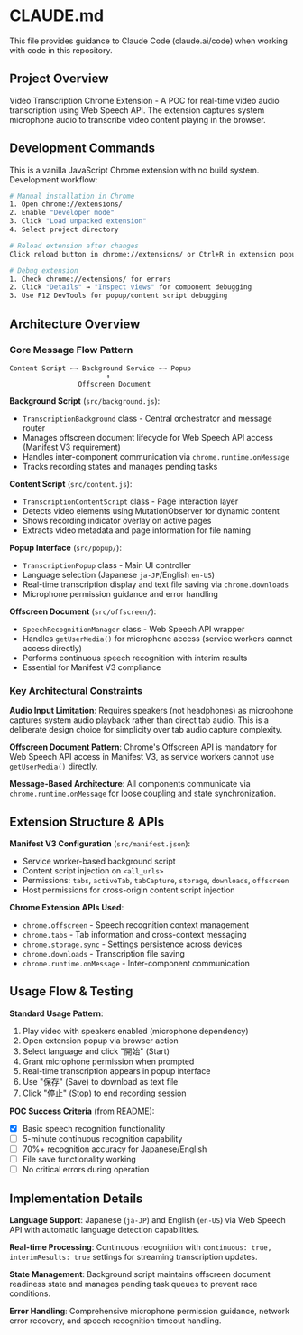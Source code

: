 # CLAUDE.md

This file provides guidance to Claude Code (claude.ai/code) when working with code in this repository.

## Project Overview

Video Transcription Chrome Extension - A POC for real-time video audio transcription using Web Speech API. The extension captures system microphone audio to transcribe video content playing in the browser.

## Development Commands

This is a vanilla JavaScript Chrome extension with no build system. Development workflow:

```bash
# Manual installation in Chrome
1. Open chrome://extensions/
2. Enable "Developer mode" 
3. Click "Load unpacked extension"
4. Select project directory

# Reload extension after changes
Click reload button in chrome://extensions/ or Ctrl+R in extension popup

# Debug extension
1. Check chrome://extensions/ for errors
2. Click "Details" → "Inspect views" for component debugging
3. Use F12 DevTools for popup/content script debugging
```

## Architecture Overview

### Core Message Flow Pattern

```
Content Script ←→ Background Service ←→ Popup
                        ↕
                 Offscreen Document
```

**Background Script** (`src/background.js`):
- `TranscriptionBackground` class - Central orchestrator and message router
- Manages offscreen document lifecycle for Web Speech API access (Manifest V3 requirement)
- Handles inter-component communication via `chrome.runtime.onMessage`
- Tracks recording states and manages pending tasks

**Content Script** (`src/content.js`):
- `TranscriptionContentScript` class - Page interaction layer
- Detects video elements using MutationObserver for dynamic content
- Shows recording indicator overlay on active pages
- Extracts video metadata and page information for file naming

**Popup Interface** (`src/popup/`):
- `TranscriptionPopup` class - Main UI controller
- Language selection (Japanese `ja-JP`/English `en-US`)
- Real-time transcription display and text file saving via `chrome.downloads`
- Microphone permission guidance and error handling

**Offscreen Document** (`src/offscreen/`):
- `SpeechRecognitionManager` class - Web Speech API wrapper
- Handles `getUserMedia()` for microphone access (service workers cannot access directly)
- Performs continuous speech recognition with interim results
- Essential for Manifest V3 compliance

### Key Architectural Constraints

**Audio Input Limitation**: Requires speakers (not headphones) as microphone captures system audio playback rather than direct tab audio. This is a deliberate design choice for simplicity over tab audio capture complexity.

**Offscreen Document Pattern**: Chrome's Offscreen API is mandatory for Web Speech API access in Manifest V3, as service workers cannot use `getUserMedia()` directly.

**Message-Based Architecture**: All components communicate via `chrome.runtime.onMessage` for loose coupling and state synchronization.

## Extension Structure & APIs

**Manifest V3 Configuration** (`src/manifest.json`):
- Service worker-based background script
- Content script injection on `<all_urls>`
- Permissions: `tabs`, `activeTab`, `tabCapture`, `storage`, `downloads`, `offscreen`
- Host permissions for cross-origin content script injection

**Chrome Extension APIs Used**:
- `chrome.offscreen` - Speech recognition context management
- `chrome.tabs` - Tab information and cross-context messaging  
- `chrome.storage.sync` - Settings persistence across devices
- `chrome.downloads` - Transcription file saving
- `chrome.runtime.onMessage` - Inter-component communication

## Usage Flow & Testing

**Standard Usage Pattern**:
1. Play video with speakers enabled (microphone dependency)
2. Open extension popup via browser action
3. Select language and click "開始" (Start)
4. Grant microphone permission when prompted
5. Real-time transcription appears in popup interface
6. Use "保存" (Save) to download as text file
7. Click "停止" (Stop) to end recording session

**POC Success Criteria** (from README):
- [x] Basic speech recognition functionality
- [ ] 5-minute continuous recognition capability  
- [ ] 70%+ recognition accuracy for Japanese/English
- [ ] File save functionality working
- [ ] No critical errors during operation

## Implementation Details

**Language Support**: Japanese (`ja-JP`) and English (`en-US`) via Web Speech API with automatic language detection capabilities.

**Real-time Processing**: Continuous recognition with `continuous: true, interimResults: true` settings for streaming transcription updates.

**State Management**: Background script maintains offscreen document readiness state and manages pending task queues to prevent race conditions.

**Error Handling**: Comprehensive microphone permission guidance, network error recovery, and speech recognition timeout handling.